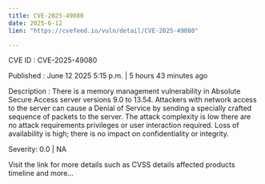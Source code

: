 ```yaml
---
title: CVE-2025-49080
date: 2025-6-12
lien: "https://cvefeed.io/vuln/detail/CVE-2025-49080"

---
```


CVE ID : CVE-2025-49080

Published :  June 12
2025
5:15 p.m. | 5 hours
43 minutes ago

Description : There is a memory management vulnerability in Absolute
Secure Access server versions 9.0 to 13.54. Attackers with network access to
the server can cause a Denial of Service by sending a specially crafted
sequence of packets to the server. The attack complexity is low
there are no
attack requirements
privileges
or user interaction required. Loss of
availability is high; there is no impact on confidentiality or integrity.

Severity: 0.0 | NA

Visit the link for more details
such as CVSS details
affected products
timeline
and more...

